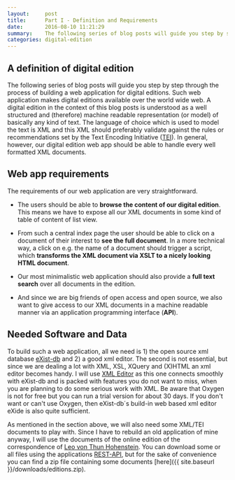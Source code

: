 ```yaml
---
layout:     post
title:      Part I - Definition and Requirements 
date:       2016-08-10 11:21:29
summary:    The following series of blog posts will guide you step by step through the process of building a web application for digital editions.
categories: digital-edition
---
```


## A definition of digital edition


 The following series of blog posts will guide you step by step through the process of building a web application for digital editions. Such web application makes digital editions available over the world wide web. A digital edition in the context of this blog posts is understood as a well structured and (therefore) machine readable representation (or model) of basically any kind of text. The language of choice which is used to model the text is XML and this XML should preferably validate against the rules or recommendations set by the Text Encoding Initiative ([TEI](http://www.tei-c.org/)). In general, however, our digital edition web app should be able to handle every well formatted XML documents. 

## Web app requirements

The requirements of our web application are very straightforward. 

* The users should be able to **browse the content of our digital edition**. This means we have to expose all our XML documents in some kind of table of content of list view. 

* From such a central index page the user should be able to click on a document of their interest to **see the full document**. In a more technical way, a click on e.g. the name of a document should trigger a script, which **transforms the XML document via XSLT to a nicely looking HTML document**. 

* Our most minimalistic web application should also provide a **full text search** over all documents in the edition. 

* And since we are big friends of open access and open source, we also want to give access to our XML documents in a machine readable manner via an application programming interface (**API**). 

## Needed Software and Data

To build such a web application, all we need is 1) the open source xml database [eXist-db](http://exist-db.org/) and 2) a good xml editor. The second is not essential, but since we are dealing a lot with XML, XSL, XQuery and (X)HTML an xml editor becomes handy.  I will use [<oXygen/> XML Editor](https://www.oxygenxml.com/) as this one connects smoothly with eXist-db and is packed with features you do not want to miss, when you are planning to do some serious work with XML. Be aware that Oxygen is not for free but you can run a trial version for about 30 days. If you don't want or can't use Oxygen, then eXist-db´s build-in web based xml editor eXide is also quite sufficient.  

As mentioned in the section above, we will also need some XML/TEI documents to play with. Since I have to rebuild an old application of mine anyway, I will use the documents of the online edition of the correspondence of [Leo von Thun Hohenstein](http://thun-korrespondenz.uibk.ac.at:8080/exist/apps/Thun-Collection/index.html). You can download some or all files using the applications [REST-API](http://thun-korrespondenz.uibk.ac.at:8080/exist/rest/db/files/thun/xml), but for the sake of convenience you can find a zip file containing some documents [here]({{ site.baseurl }}/downloads/editions.zip). 

